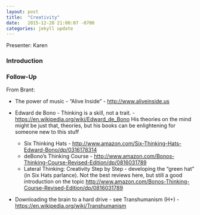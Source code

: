 ```yaml
---
layout: post
title:  "Creativity"
date:   2015-12-28 21:00:07 -0700
categories: jekyll update
---
```


Presenter: Karen

### Introduction


### Follow-Up

From Brant:

* The power of music - “Alive Inside” - http://www.aliveinside.us
 
* Edward de Bono - Thinking is a skill, not a trait. - https://en.wikipedia.org/wiki/Edward_de_Bono
            His theories on the mind might be just that, theories, but his books can be enlightening for someone new to this stuff
	* Six Thinking Hats -
            http://www.amazon.com/Six-Thinking-Hats-Edward-Bono/dp/0316178314
	* deBono’s Thinking Course -
            http://www.amazon.com/Bonos-Thinking-Course-Revised-Edition/dp/0816031789
	* Lateral Thinking: Creativity Step by Step - developing the “green hat” (in Six Hats parlance). Not the best reviews here, but still a good introduction on the topic
            http://www.amazon.com/Bonos-Thinking-Course-Revised-Edition/dp/0816031789
 
* Downloading the brain to a hard drive - see Transhumanism (H+) - https://en.wikipedia.org/wiki/Transhumanism

